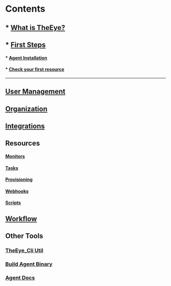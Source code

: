 # Contents

## * [What is TheEye?](README.md#what-is-theeye)
## * [First Steps](README.md#first-steps)
#### * [Agent Installation](README.md#agent-installation)
#### * [Check your first resource](README.md#check-your-first-resource)

----

## [User Management](#users)
## [Organization](#organization-1)
## [Integrations](#integrations-1)

## Resources
#### [Monitors](#monitors-1)
#### [Tasks](#tasks-1)
#### [Provisioning](#provisioning-templates)
#### [Webhooks](#webhooks-1)
#### [Scripts](#scripts-1)

## [Workflow](#workflow-1)

## Other Tools
### [TheEye_Cli Util](cli)
### [Build Agent Binary](agent/binary_build.md)
### [Agent Docs](agent)
